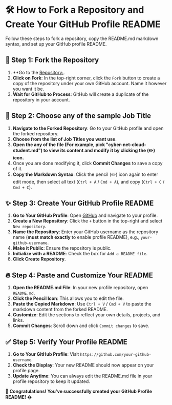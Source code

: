 # 🛠️ How to Fork a Repository and Create Your GitHub Profile README

Follow these steps to fork a repository, copy the README.md markdown syntax, and set up your GitHub profile README.

## 🚀 Step 1: Fork the Repository
1. **Go to the [Repository:](https://github.com/emiliedionisio/cyber-portfolio-templates).
2. **Click on Fork**: In the top-right corner, click the `Fork` button to create a copy of the repository under your own GitHub account. Name it however you want it be.
3. **Wait for GitHub to Process**: GitHub will create a duplicate of the repository in your account.

## 📝 Step 2: Choose any of the sample Job Title
1. **Navigate to the Forked Repository**: Go to your GitHub profile and open the forked repository.
2. **Choose from the list of Job Titles you want use**.
3. **Open the any of the file (For example, pick "cyber-net-cloud-student.md") to view its content and modify it by clicking the (✏️) icon.**
4. Once you are done modifying it, click **Commit Changes** to save a copy of it.
5. **Copy the Markdown Syntax**: Click the pencil (✏️) icon again to enter edit mode, then select all text (`Ctrl + A` / `Cmd + A`), and copy (`Ctrl + C` / `Cmd + C`).

## ✨ Step 3: Create Your GitHub Profile README
1. **Go to Your GitHub Profile**: Open [GitHub](https://github.com/) and navigate to your profile.
2. **Create a New Repository**: Click the `+` button in the top-right and select `New repository`.
3. **Name the Repository**: Enter your GitHub username as the repository name (**must match exactly** to enable profile README), e.g., `your-github-username`.
4. **Make it Public**: Ensure the repository is public.
5. **Initialize with a README**: Check the box for `Add a README file`.
6. **Click Create Repository**.

## 🔥 Step 4: Paste and Customize Your README
1. **Open the README.md File**: In your new profile repository, open `README.md`.
2. **Click the Pencil Icon**: This allows you to edit the file.
3. **Paste the Copied Markdown**: Use `Ctrl + V` / `Cmd + V` to paste the markdown content from the forked README.
4. **Customize**: Edit the sections to reflect your own details, projects, and links.
5. **Commit Changes**: Scroll down and click `Commit changes` to save.

## ✅ Step 5: Verify Your Profile README
1. **Go to Your GitHub Profile**: Visit `https://github.com/your-github-username`.
2. **Check the Display**: Your new README should now appear on your profile page.
3. **Update Anytime**: You can always edit the README.md file in your profile repository to keep it updated.

🎉 **Congratulations! You’ve successfully created your GitHub Profile README!** �
